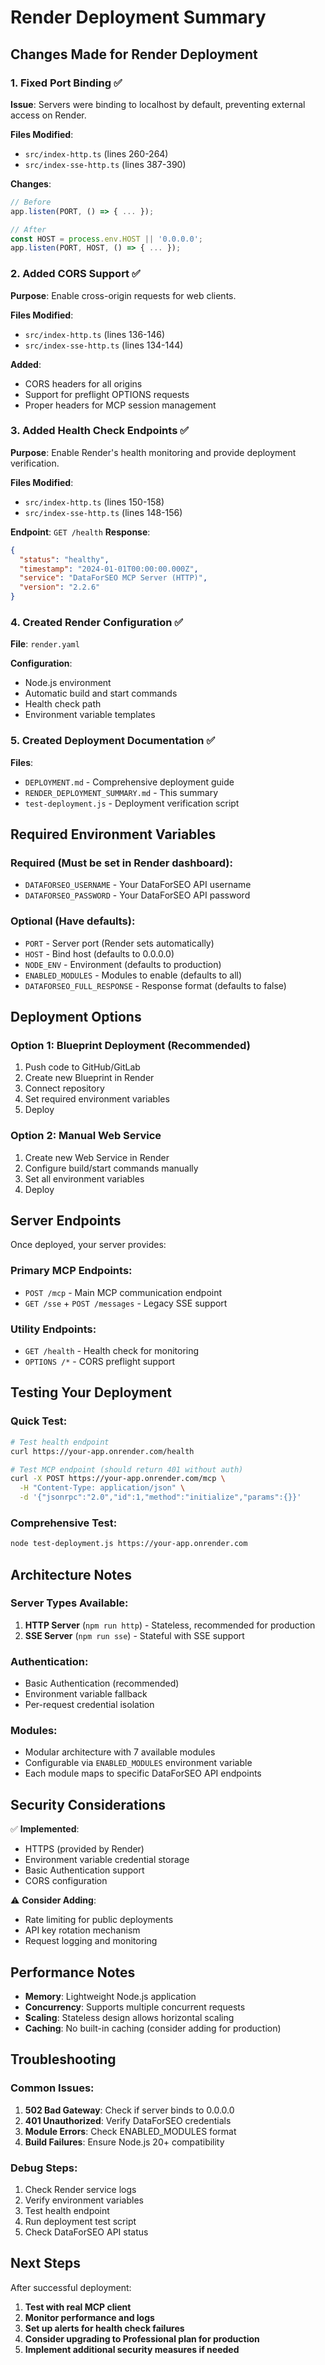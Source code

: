 # Render Deployment Summary

## Changes Made for Render Deployment

### 1. **Fixed Port Binding** ✅
**Issue**: Servers were binding to localhost by default, preventing external access on Render.

**Files Modified**:
- `src/index-http.ts` (lines 260-264)
- `src/index-sse-http.ts` (lines 387-390)

**Changes**:
```typescript
// Before
app.listen(PORT, () => { ... });

// After  
const HOST = process.env.HOST || '0.0.0.0';
app.listen(PORT, HOST, () => { ... });
```

### 2. **Added CORS Support** ✅
**Purpose**: Enable cross-origin requests for web clients.

**Files Modified**:
- `src/index-http.ts` (lines 136-146)
- `src/index-sse-http.ts` (lines 134-144)

**Added**:
- CORS headers for all origins
- Support for preflight OPTIONS requests
- Proper headers for MCP session management

### 3. **Added Health Check Endpoints** ✅
**Purpose**: Enable Render's health monitoring and provide deployment verification.

**Files Modified**:
- `src/index-http.ts` (lines 150-158)
- `src/index-sse-http.ts` (lines 148-156)

**Endpoint**: `GET /health`
**Response**:
```json
{
  "status": "healthy",
  "timestamp": "2024-01-01T00:00:00.000Z",
  "service": "DataForSEO MCP Server (HTTP)",
  "version": "2.2.6"
}
```

### 4. **Created Render Configuration** ✅
**File**: `render.yaml`

**Configuration**:
- Node.js environment
- Automatic build and start commands
- Health check path
- Environment variable templates

### 5. **Created Deployment Documentation** ✅
**Files**:
- `DEPLOYMENT.md` - Comprehensive deployment guide
- `RENDER_DEPLOYMENT_SUMMARY.md` - This summary
- `test-deployment.js` - Deployment verification script

## Required Environment Variables

### **Required** (Must be set in Render dashboard):
- `DATAFORSEO_USERNAME` - Your DataForSEO API username
- `DATAFORSEO_PASSWORD` - Your DataForSEO API password

### **Optional** (Have defaults):
- `PORT` - Server port (Render sets automatically)
- `HOST` - Bind host (defaults to 0.0.0.0)
- `NODE_ENV` - Environment (defaults to production)
- `ENABLED_MODULES` - Modules to enable (defaults to all)
- `DATAFORSEO_FULL_RESPONSE` - Response format (defaults to false)

## Deployment Options

### Option 1: Blueprint Deployment (Recommended)
1. Push code to GitHub/GitLab
2. Create new Blueprint in Render
3. Connect repository
4. Set required environment variables
5. Deploy

### Option 2: Manual Web Service
1. Create new Web Service in Render
2. Configure build/start commands manually
3. Set all environment variables
4. Deploy

## Server Endpoints

Once deployed, your server provides:

### Primary MCP Endpoints:
- `POST /mcp` - Main MCP communication endpoint
- `GET /sse` + `POST /messages` - Legacy SSE support

### Utility Endpoints:
- `GET /health` - Health check for monitoring
- `OPTIONS /*` - CORS preflight support

## Testing Your Deployment

### Quick Test:
```bash
# Test health endpoint
curl https://your-app.onrender.com/health

# Test MCP endpoint (should return 401 without auth)
curl -X POST https://your-app.onrender.com/mcp \
  -H "Content-Type: application/json" \
  -d '{"jsonrpc":"2.0","id":1,"method":"initialize","params":{}}'
```

### Comprehensive Test:
```bash
node test-deployment.js https://your-app.onrender.com
```

## Architecture Notes

### Server Types Available:
1. **HTTP Server** (`npm run http`) - Stateless, recommended for production
2. **SSE Server** (`npm run sse`) - Stateful with SSE support

### Authentication:
- Basic Authentication (recommended)
- Environment variable fallback
- Per-request credential isolation

### Modules:
- Modular architecture with 7 available modules
- Configurable via `ENABLED_MODULES` environment variable
- Each module maps to specific DataForSEO API endpoints

## Security Considerations

✅ **Implemented**:
- HTTPS (provided by Render)
- Environment variable credential storage
- Basic Authentication support
- CORS configuration

⚠️ **Consider Adding**:
- Rate limiting for public deployments
- API key rotation mechanism
- Request logging and monitoring

## Performance Notes

- **Memory**: Lightweight Node.js application
- **Concurrency**: Supports multiple concurrent requests
- **Scaling**: Stateless design allows horizontal scaling
- **Caching**: No built-in caching (consider adding for production)

## Troubleshooting

### Common Issues:
1. **502 Bad Gateway**: Check if server binds to 0.0.0.0
2. **401 Unauthorized**: Verify DataForSEO credentials
3. **Module Errors**: Check ENABLED_MODULES format
4. **Build Failures**: Ensure Node.js 20+ compatibility

### Debug Steps:
1. Check Render service logs
2. Verify environment variables
3. Test health endpoint
4. Run deployment test script
5. Check DataForSEO API status

## Next Steps

After successful deployment:

1. **Test with real MCP client**
2. **Monitor performance and logs**
3. **Set up alerts for health check failures**
4. **Consider upgrading to Professional plan for production**
5. **Implement additional security measures if needed**